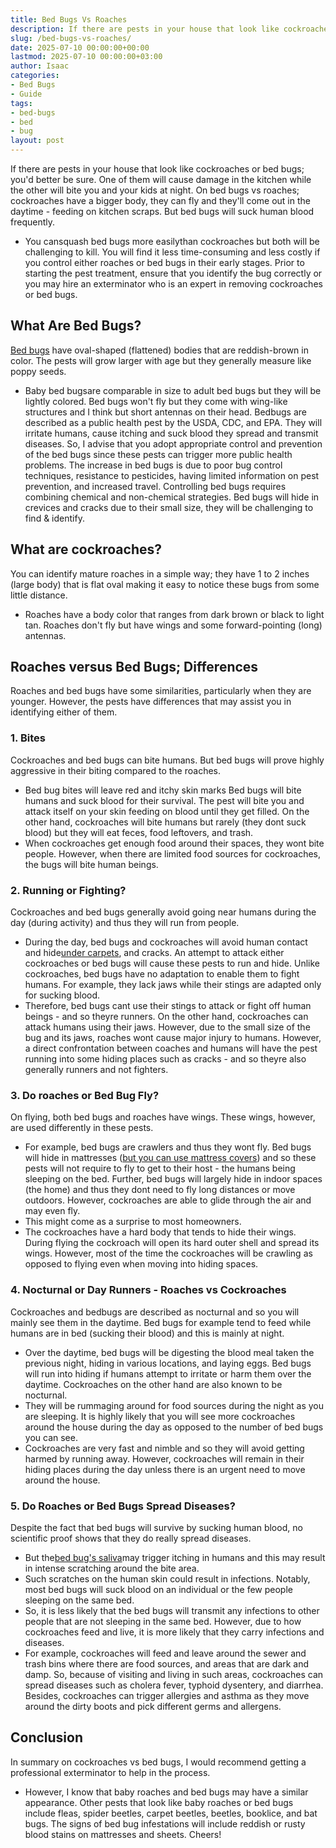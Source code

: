 ```yaml
---
title: Bed Bugs Vs Roaches
description: If there are pests in your house that look like cockroaches or bed bugs you'd better be sure. One of them will cause damage in the kitchen while the other...
slug: /bed-bugs-vs-roaches/
date: 2025-07-10 00:00:00+00:00
lastmod: 2025-07-10 00:00:00+03:00
author: Isaac
categories:
- Bed Bugs
- Guide
tags:
- bed-bugs
- bed
- bug
layout: post
---
```

If there are pests in your house that look like
cockroaches
or bed bugs; you'd better be sure.
One of them will cause damage in the kitchen while the other will bite you and your kids at night.
On bed bugs vs roaches; cockroaches have a bigger body, they can fly and they'll come out in the daytime - feeding on kitchen scraps. But bed bugs will suck human blood frequently.
- You cansquash bed bugs more easilythan cockroaches but both will be challenging to kill.
You will find it less time-consuming and less costly if you control either roaches or bed bugs in their early stages.
Prior to starting the pest treatment, ensure that you identify the bug correctly or you may
hire an exterminator
who is an expert in removing cockroaches or bed bugs.
## What Are Bed Bugs?
[Bed bugs](https://www.epa.gov/bedbugs/introduction-[bed-bugs](https://pestpolicy.com/bed-bug-bites-vs-mosquito-bites/))
have oval-shaped (flattened) bodies that are reddish-brown in color.
The pests will grow larger with age but they generally measure like poppy seeds.
- Baby bed bugsare comparable in size to adult bed bugs but they will be lightly colored.
Bed bugs won't fly but they come with wing-like structures and I think but short antennas on their head.
Bedbugs are described as a public health pest by the USDA, CDC, and EPA. They will irritate humans, cause itching and suck blood they spread and transmit diseases.
So, I advise that you adopt appropriate control and prevention of the bed bugs since these pests can trigger more public health problems.
The increase in bed bugs is due to poor bug control techniques, resistance to pesticides, having limited information on pest prevention, and increased travel.
Controlling bed bugs requires combining chemical and non-chemical strategies.
Bed bugs will hide in crevices and cracks due to their small size, they will be challenging to find & identify.
## What are cockroaches?
You can identify mature roaches in a simple way; they have 1 to 2 inches (large body) that is flat oval making it easy to notice these bugs from some little distance.
- Roaches have a body color that ranges from dark brown or black to light tan. Roaches don't fly but have wings and some forward-pointing (long) antennas.
## Roaches versus Bed Bugs; Differences
Roaches and bed bugs have some similarities, particularly when they are younger.
However, the pests have differences that may assist you in identifying either of them.
### 1. Bites
Cockroaches and bed bugs can bite humans. But
bed bugs
will prove highly aggressive in their biting compared to the roaches.
- Bed bug bites will leave red and itchy skin marks
Bed bugs will bite humans and suck blood for their survival. The pest will bite you and attack itself on your skin feeding on blood until they get filled.
On the other hand, cockroaches will bite humans but rarely (they dont suck blood) but they will eat feces, food leftovers, and trash.
- When cockroaches get enough food around their spaces, they wont bite people. However, when there are limited food sources for cockroaches, the bugs will bite human beings.
### 2. Running or Fighting?
Cockroaches and bed bugs generally avoid going near humans during the day (during activity) and thus they will run from people.
- During the day, bed bugs and cockroaches will avoid human contact and hide[under carpets](https://pestpolicy.com/can-bed-bugs-live-in-carpet/), and cracks.
An attempt to attack either cockroaches or bed bugs will cause these pests to run and hide.
Unlike cockroaches, bed bugs have no adaptation to enable them to fight humans. For example, they lack jaws while their stings are adapted only for sucking blood.
- Therefore, bed bugs cant use their stings to attack or fight off human beings - and so theyre runners.
On the other hand, cockroaches can attack humans using their jaws. However, due to the small size of the bug and its jaws, roaches wont cause major injury to humans.
However, a direct confrontation between coaches and humans will have the pest running into some hiding places such as cracks - and so theyre also generally runners and not fighters.
### 3. Do roaches or Bed Bug Fly?
On flying, both bed bugs and roaches have wings. These wings, however, are used differently in these pests.
- For example, bed bugs are crawlers and thus they wont fly. Bed bugs will hide in mattresses ([but you can use mattress covers](https://pestpolicy.com/best-bed-bug-mattress-encasements/)) and so these pests will not require to fly to get to their host - the humans being sleeping on the bed.
Further, bed bugs will largely hide in indoor spaces (the home) and thus they dont need to fly long distances or move outdoors.
However, cockroaches are able to glide through the air and may even fly.
- This might come as a surprise to most homeowners.
- The cockroaches have a hard body that tends to hide their wings.
During flying the cockroach will open its hard outer shell and spread its wings.
However, most of the time the cockroaches will be crawling as opposed to flying even when moving into hiding spaces.
### 4. Nocturnal or Day Runners - Roaches vs Cockroaches
Cockroaches and bedbugs are described as nocturnal and so you will mainly see them in the daytime.
Bed bugs for example tend to feed while humans are in bed (sucking their blood) and this is mainly at night.
- Over the daytime, bed bugs will be digesting the blood meal taken the previous night, hiding in various locations, and laying eggs.
Bed bugs will run into hiding if humans attempt to irritate or harm them over the daytime.
Cockroaches on the other hand are also known to be nocturnal.
- They will be rummaging around for food sources during the night as you are sleeping.
It is highly likely that you will see more cockroaches around the house during the day as opposed to the number of bed bugs you can see.
- Cockroaches are very fast and nimble and so they will avoid getting harmed by running away.
However, cockroaches will remain in their hiding places during the day unless there is an urgent need to move around the house.
### 5. Do Roaches or Bed Bugs Spread Diseases?
Despite the fact that bed bugs will survive by sucking human blood, no scientific proof shows that they do really spread diseases.
- But the[bed bug's saliva](https://pestpolicy.com/how-long-do-bed-bug-bites-last/)may trigger itching in humans and this may result in intense scratching around the bite area.
- Such scratches on the human skin could result in infections.
Notably, most bed bugs will suck blood on an individual or the few people sleeping on the same bed.
- So, it is less likely that the bed bugs will transmit any infections to other people that are not sleeping in the same bed.
However, due to how cockroaches feed and live, it is more likely that they carry infections and diseases.
- For example, cockroaches will feed and leave around the sewer and trash bins where there are food sources, and areas that are dark and damp.
So, because of visiting and living in such areas, cockroaches can spread diseases such as cholera fever, typhoid dysentery, and diarrhea.
Besides, cockroaches can trigger allergies and asthma as they move around the dirty boots and pick different germs and allergens.

## Conclusion
In summary on cockroaches vs bed bugs, I would recommend getting a professional exterminator to help in the process.
- However, I know that baby roaches and bed bugs may have a similar appearance.
Other pests that look like baby roaches or bed bugs include fleas, spider beetles, carpet beetles, beetles, booklice, and bat bugs.
The signs of bed bug infestations will include reddish or rusty blood stains on mattresses and sheets.
Cheers!
